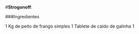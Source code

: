 #**Strogonoff**: 

###Ingredientes

1 Kg de peito de frango simples
1 Tablete de caldo de galinha
1






